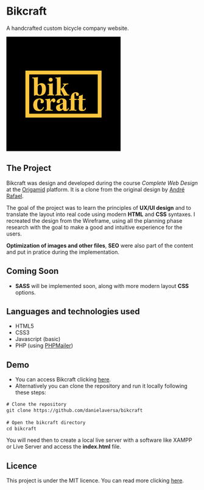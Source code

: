# Bikcraft
A handcrafted custom bicycle company website.

![Bikcraft Logo](https://github.com/danielaversa/bikcraft/blob/main/og-image.png "Bikcraft Logo") 

## The Project
Bikcraft was design and developed during the course *Complete Web Design* at the [Origamid](https://www.origamid.com/) platform. It is a clone from the original design by [André Rafael](https://github.com/origamid).

The goal of the project was to learn the principles of **UX/UI design** and to translate the layout into real code using modern **HTML** and **CSS** syntaxes. I recreated the design from the Wireframe, using all the planning phase research with the goal to make a good and intuitive experience for the users.

**Optimization of images and other files**, **SEO** were also part of the content and put in pratice during the implementation.

## Coming Soon
- **SASS** will be implemented soon, along with more modern layout **CSS** options.

## Languages and technologies used
- HTML5
- CSS3
- Javascript (basic)
- PHP (using [PHPMailer](https://github.com/PHPMailer/PHPMailer))
  
## Demo
- You can access Bikcraft clicking [here](https://bikcraft.daniaversa.dev).
- Alternatively you can clone the repository and run it locally following these steps:
```
# Clone the repository
git clone https://github.com/danielaversa/bikcraft

# Open the bikcraft directory
cd bikcraft
```
You will need then to create a local live server with a software like XAMPP or Live Server and access the **index.html** file.

## Licence

This project is under the MIT licence. You can read more clicking [here](https://github.com/danielaversa/bikcraft/blob/main/LICENSE). 
